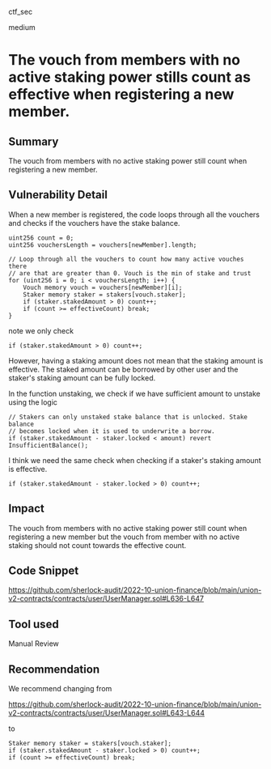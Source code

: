 ctf_sec

medium

# The vouch from members with no active staking power stills count as effective when registering a new member.

## Summary

The vouch from members with no active staking power still count when registering a new member.

## Vulnerability Detail

When a new member is registered, the code loops through all the vouchers and checks if the vouchers have the stake balance.

```solidity
uint256 count = 0;
uint256 vouchersLength = vouchers[newMember].length;

// Loop through all the vouchers to count how many active vouches there
// are that are greater than 0. Vouch is the min of stake and trust
for (uint256 i = 0; i < vouchersLength; i++) {
    Vouch memory vouch = vouchers[newMember][i];
    Staker memory staker = stakers[vouch.staker];
    if (staker.stakedAmount > 0) count++;
    if (count >= effectiveCount) break;
}
```

note we only check

```solidity
if (staker.stakedAmount > 0) count++;
```

However, having a staking amount does not mean that the staking amount is effective. The staked amount can be borrowed by other user and the staker's staking amount can be fully locked.

In the function unstaking, we check if we have sufficient amount to unstake using the logic

```solidity
// Stakers can only unstaked stake balance that is unlocked. Stake balance
// becomes locked when it is used to underwrite a borrow.
if (staker.stakedAmount - staker.locked < amount) revert InsufficientBalance();
```

I think we need the same check when checking if a staker's staking amount is effective.

```solidity
if (staker.stakedAmount - staker.locked > 0) count++;
```

## Impact

The vouch from members with no active staking power still count when registering a new member but the vouch from member with no active staking should not count towards the effective count.

## Code Snippet

https://github.com/sherlock-audit/2022-10-union-finance/blob/main/union-v2-contracts/contracts/user/UserManager.sol#L636-L647

## Tool used

Manual Review

## Recommendation

We recommend changing from

https://github.com/sherlock-audit/2022-10-union-finance/blob/main/union-v2-contracts/contracts/user/UserManager.sol#L643-L644

to 

```solidity
Staker memory staker = stakers[vouch.staker];
if (staker.stakedAmount - staker.locked > 0) count++;
if (count >= effectiveCount) break;
```